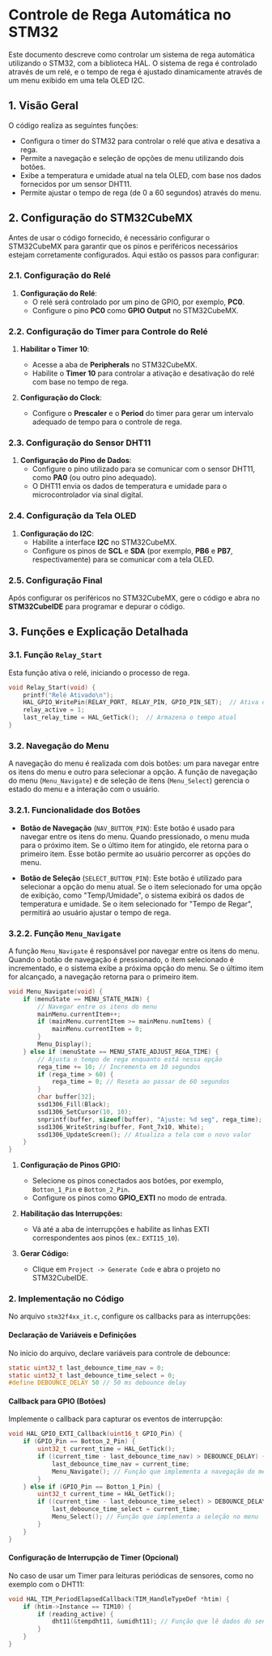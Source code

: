 # Controle de Rega Automática no STM32

Este documento descreve como controlar um sistema de rega automática utilizando o STM32, com a biblioteca HAL. O sistema de rega é controlado através de um relé, e o tempo de rega é ajustado dinamicamente através de um menu exibido em uma tela OLED I2C.

## 1. Visão Geral

O código realiza as seguintes funções:
- Configura o timer do STM32 para controlar o relé que ativa e desativa a rega.
- Permite a navegação e seleção de opções de menu utilizando dois botões.
- Exibe a temperatura e umidade atual na tela OLED, com base nos dados fornecidos por um sensor DHT11.
- Permite ajustar o tempo de rega (de 0 a 60 segundos) através do menu.

## 2. Configuração do STM32CubeMX

Antes de usar o código fornecido, é necessário configurar o STM32CubeMX para garantir que os pinos e periféricos necessários estejam corretamente configurados. Aqui estão os passos para configurar:

### 2.1. Configuração do Relé

1. **Configuração do Relé**:
   - O relé será controlado por um pino de GPIO, por exemplo, **PC0**.
   - Configure o pino **PC0** como **GPIO Output** no STM32CubeMX.

### 2.2. Configuração do Timer para Controle do Relé

1. **Habilitar o Timer 10**:
   - Acesse a aba de **Peripherals** no STM32CubeMX.
   - Habilite o **Timer 10** para controlar a ativação e desativação do relé com base no tempo de rega.

2. **Configuração do Clock**:
   - Configure o **Prescaler** e o **Period** do timer para gerar um intervalo adequado de tempo para o controle de rega.

### 2.3. Configuração do Sensor DHT11

1. **Configuração do Pino de Dados**:
   - Configure o pino utilizado para se comunicar com o sensor DHT11, como **PA0** (ou outro pino adequado).
   - O DHT11 envia os dados de temperatura e umidade para o microcontrolador via sinal digital.

### 2.4. Configuração da Tela OLED

1. **Configuração do I2C**:
   - Habilite a interface **I2C** no STM32CubeMX.
   - Configure os pinos de **SCL** e **SDA** (por exemplo, **PB6** e **PB7**, respectivamente) para se comunicar com a tela OLED.

### 2.5. Configuração Final

Após configurar os periféricos no STM32CubeMX, gere o código e abra no **STM32CubeIDE** para programar e depurar o código.

## 3. Funções e Explicação Detalhada

### 3.1. Função `Relay_Start`

Esta função ativa o relé, iniciando o processo de rega.

```c
void Relay_Start(void) {
    printf("Relé Ativado\n");
    HAL_GPIO_WritePin(RELAY_PORT, RELAY_PIN, GPIO_PIN_SET);  // Ativa o relé
    relay_active = 1;
    last_relay_time = HAL_GetTick();  // Armazena o tempo atual
}
```
### 3.2. Navegação do Menu

A navegação do menu é realizada com dois botões: um para navegar entre os itens do menu e outro para selecionar a opção. A função de navegação do menu (`Menu_Navigate`) e de seleção de itens (`Menu_Select`) gerencia o estado do menu e a interação com o usuário.

### 3.2.1. Funcionalidade dos Botões

- **Botão de Navegação** (`NAV_BUTTON_PIN`): Este botão é usado para navegar entre os itens do menu. Quando pressionado, o menu muda para o próximo item. Se o último item for atingido, ele retorna para o primeiro item. Esse botão permite ao usuário percorrer as opções do menu.
  
- **Botão de Seleção** (`SELECT_BUTTON_PIN`): Este botão é utilizado para selecionar a opção do menu atual. Se o item selecionado for uma opção de exibição, como "Temp/Umidade", o sistema exibirá os dados de temperatura e umidade. Se o item selecionado for "Tempo de Regar", permitirá ao usuário ajustar o tempo de rega.

### 3.2.2. Função `Menu_Navigate`

A função `Menu_Navigate` é responsável por navegar entre os itens do menu. Quando o botão de navegação é pressionado, o item selecionado é incrementado, e o sistema exibe a próxima opção do menu. Se o último item for alcançado, a navegação retorna para o primeiro item.

```c
void Menu_Navigate(void) {
    if (menuState == MENU_STATE_MAIN) {
        // Navegar entre os itens do menu
        mainMenu.currentItem++;
        if (mainMenu.currentItem >= mainMenu.numItems) {
            mainMenu.currentItem = 0;
        }
        Menu_Display();
    } else if (menuState == MENU_STATE_ADJUST_REGA_TIME) {
        // Ajusta o tempo de rega enquanto está nessa opção
        rega_time += 10; // Incrementa em 10 segundos
        if (rega_time > 60) {
            rega_time = 0; // Reseta ao passar de 60 segundos
        }
        char buffer[32];
        ssd1306_Fill(Black);
        ssd1306_SetCursor(10, 10);
        snprintf(buffer, sizeof(buffer), "Ajuste: %d seg", rega_time);
        ssd1306_WriteString(buffer, Font_7x10, White);
        ssd1306_UpdateScreen(); // Atualiza a tela com o novo valor
    }
}
```
1. **Configuração de Pinos GPIO:**
   - Selecione os pinos conectados aos botões, por exemplo, `Botton_1_Pin` e `Botton_2_Pin`.
   - Configure os pinos como **GPIO_EXTI** no modo de entrada.

2. **Habilitação das Interrupções:**
   - Vá até a aba de interrupções e habilite as linhas EXTI correspondentes aos pinos (ex.: `EXTI15_10`).

3. **Gerar Código:**
   - Clique em `Project -> Generate Code` e abra o projeto no STM32CubeIDE.

### 2. Implementação no Código
No arquivo `stm32f4xx_it.c`, configure os callbacks para as interrupções:

#### Declaração de Variáveis e Definições
No início do arquivo, declare variáveis para controle de debounce:

```c
static uint32_t last_debounce_time_nav = 0;
static uint32_t last_debounce_time_select = 0;
#define DEBOUNCE_DELAY 50 // 50 ms debounce delay
```

#### Callback para GPIO (Botões)
Implemente o callback para capturar os eventos de interrupção:

```c
void HAL_GPIO_EXTI_Callback(uint16_t GPIO_Pin) {
    if (GPIO_Pin == Botton_2_Pin) {
        uint32_t current_time = HAL_GetTick();
        if ((current_time - last_debounce_time_nav) > DEBOUNCE_DELAY) {
            last_debounce_time_nav = current_time;
            Menu_Navigate(); // Função que implementa a navegação do menu
        }
    } else if (GPIO_Pin == Botton_1_Pin) {
        uint32_t current_time = HAL_GetTick();
        if ((current_time - last_debounce_time_select) > DEBOUNCE_DELAY) {
            last_debounce_time_select = current_time;
            Menu_Select(); // Função que implementa a seleção no menu
        }
    }
}
```

#### Configuração de Interrupção de Timer (Opcional)
No caso de usar um Timer para leituras periódicas de sensores, como no exemplo com o DHT11:

```c
void HAL_TIM_PeriodElapsedCallback(TIM_HandleTypeDef *htim) {
    if (htim->Instance == TIM10) {
        if (reading_active) {
            dht11(&tempdht11, &umidht11); // Função que lê dados do sensor DHT11
        }
    }
}
```
